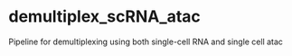 # demultiplex_scRNA_atac
Pipeline for demultiplexing using both single-cell RNA and single cell atac 
